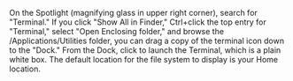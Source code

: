 

On the Spotlight (magnifying glass in upper right corner),
search for "Terminal." 
If you click "Show All in Finder," Ctrl+click the top
entry for "Terminal," select "Open Enclosing folder,"
and browse the /Applications/Utilities folder, you
can drag a copy of the terminal icon down to the "Dock."
From the Dock, click to launch the Terminal, which
is a plain white box. 
The default location for the file system to display
is your Home location.
